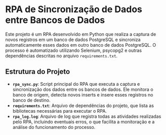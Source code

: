 # RPA de Sincronização de Dados entre Bancos de Dados

Este projeto é um RPA desenvolvido em Python que realiza a captura de novos registros em um banco de dados PostgreSQL e sincroniza automaticamente esses dados em outro banco de dados PostgreSQL. O processo é automatizado utilizando Selenium, psycopg2 e outras dependências descritas no arquivo `requirements.txt`.

## Estrutura do Projeto

- **`rpa_sync.py`**: Script principal do RPA que executa a captura e sincronização dos dados entre os bancos de dados. Ele monitora o banco de origem, detecta novos inserts e insere esses registros no banco de destino.
- **`requirements.txt`**: Arquivo de dependências do projeto, que lista as bibliotecas necessárias para executar o RPA.
- **`rpa_log.log`**: Arquivo de log que registra todas as atividades realizadas pelo RPA, incluindo eventuais erros, o que facilita a monitoração e a análise do funcionamento do processo.